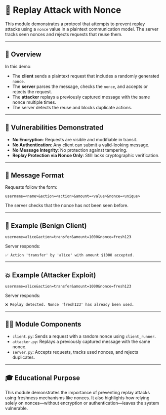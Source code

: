 # 🔁 Replay Attack with Nonce

This module demonstrates a protocol that attempts to prevent replay attacks using a `nonce` value in a plaintext
communication model. The server tracks seen nonces and rejects requests that reuse them.

---

## 📘 Overview

In this demo:

- The **client** sends a plaintext request that includes a randomly generated `nonce`.
- The **server** parses the message, checks the `nonce`, and accepts or rejects the request.
- The **attacker** replays a previously captured message with the same nonce multiple times.
- The server detects the reuse and blocks duplicate actions.

---

## 🔐 Vulnerabilities Demonstrated

- **No Encryption**: Requests are visible and modifiable in transit.
- **No Authentication**: Any client can submit a valid-looking message.
- **No Message Integrity**: No protection against tampering.
- **Replay Protection via Nonce Only**: Still lacks cryptographic verification.

---

## 🎯 Message Format

Requests follow the form:

```
username=<name>&action=<action>&amount=<value>&nonce=<unique>
```

The server checks that the nonce has not been seen before.

---

## 🧪 Example (Benign Client)

```
username=alice&action=transfer&amount=1000&nonce=fresh123
```

Server responds:

```
✅ Action 'transfer' by 'alice' with amount $1000 accepted.
```

---

## 💥 Example (Attacker Exploit)

```
username=alice&action=transfer&amount=1000&nonce=fresh123
```

Server responds:

```
❌ Replay detected. Nonce 'fresh123' has already been used.
```

---

## 🧑‍💻 Module Components

- `client.py`: Sends a request with a random nonce using `client_runner`.
- `attacker.py`: Replays a previously captured message with the same nonce.
- `server.py`: Accepts requests, tracks used nonces, and rejects duplicates.

---

## 🎓 Educational Purpose

This module demonstrates the importance of preventing replay attacks using freshness mechanisms like nonces.
It also highlights how relying solely on nonces—without encryption or authentication—leaves the system vulnerable.